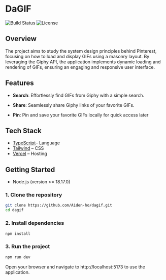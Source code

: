 # DaGIF

![Build Status](https://img.shields.io/badge/build-in%20progress-yellow) ![License](https://img.shields.io/badge/license-MIT-blue.svg)

## Overview

The project aims to study the system design principles behind Pinterest, focusing on how to load and display GIFs using a masonry layout. By leveraging the Giphy API, the application implements dynamic loading and rendering of GIFs, ensuring an engaging and responsive user interface.

## Features

- **Search**: Effortlessly find GIFs from Giphy with a simple search.

- **Share**: Seamlessly share Giphy links of your favorite GIFs.

- **Pin**: Pin and save your favorite GIFs locally for quick access later

## Tech Stack

- [TypeScript](https://www.typescriptlang.org/)– Language
- [Tailwind](https://tailwindcss.com/) – CSS
- [Vercel](https://vercel.com/) – Hosting

## Getting Started

- Node.js (version >= 18.17.0)

### 1. Clone the repository

```bash
git clone https://github.com/Aiden-ho/dagif.git
cd dagif
```

### 2. Install dependencies

```bash
npm install
```

### 3. Run the project

```bash
npm run dev
```

Open your browser and navigate to http://localhost:5173 to use the application.
